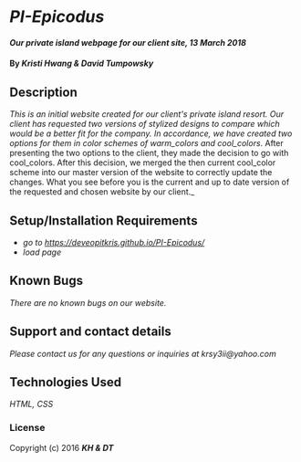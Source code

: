# _PI-Epicodus_

#### _Our private island webpage for our client site, 13 March 2018_

#### By _**Kristi Hwang & David Tumpowsky**_

## Description

_This is an initial website created for our client's private island resort.  Our client has requested two versions of stylized designs to compare which would be a better fit for the company.  In accordance, we have created two options for them in color schemes of warm_colors and cool_colors_.  After presenting the two options to the client, they made the decision to go with cool_colors.  After this decision, we merged the then current cool_color scheme into our master version of the website to correctly update the changes.  What you see before you is the current and up to date version of the requested and chosen website by our client._

## Setup/Installation Requirements

* _go to https://deveopitkris.github.io/PI-Epicodus/_
* _load page_

## Known Bugs

_There are no known bugs on our website._

## Support and contact details

_Please contact us for any questions or inquiries at krsy3ii@yahoo.com_

## Technologies Used

_HTML, CSS_

### License

Copyright (c) 2016 **_KH & DT_**
